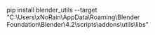 pip install blender_utils --target "C:\Users\xNoRain\AppData\Roaming\Blender Foundation\Blender\4.2\scripts\addons\utils\libs"
